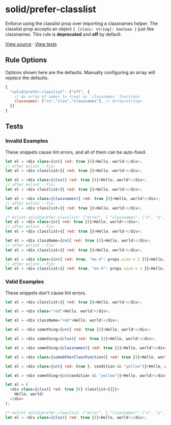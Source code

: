 <!-- doc-gen HEADER -->
# solid/prefer-classlist
Enforce using the classlist prop over importing a classnames helper. The classlist prop accepts an object `{ [class: string]: boolean }` just like classnames.
This rule is **deprecated** and **off** by default.

[View source](../src/rules/prefer-classlist.ts) · [View tests](../test/rules/prefer-classlist.test.ts)
<!-- end-doc-gen -->

<!-- doc-gen OPTIONS -->
## Rule Options

Options shown here are the defaults. Manually configuring an array will *replace* the defaults.

```js
{
  "solid/prefer-classlist": ["off", { 
    // An array of names to treat as `classnames` functions
    classnames: ["cn","clsx","classnames"], // Array<string>
  }]
}
```
<!-- end-doc-gen -->

<!-- doc-gen CASES -->
## Tests

### Invalid Examples

These snippets cause lint errors, and all of them can be auto-fixed.

```js
let el = <div class={cn({ red: true })}>Hello, world!</div>;
// after eslint --fix:
let el = <div classlist={{ red: true }}>Hello, world!</div>;

let el = <div class={clsx({ red: true })}>Hello, world!</div>;
// after eslint --fix:
let el = <div classlist={{ red: true }}>Hello, world!</div>;

let el = <div class={classnames({ red: true })}>Hello, world!</div>;
// after eslint --fix:
let el = <div classlist={{ red: true }}>Hello, world!</div>;

/* eslint solid/prefer-classlist: ["error", { "classnames": ["x", "y", "z"] }] */
let el = <div class={x({ red: true })}>Hello, world!</div>;
// after eslint --fix:
let el = <div classlist={{ red: true }}>Hello, world!</div>;

let el = <div className={cn({ red: true })}>Hello, world!</div>;
// after eslint --fix:
let el = <div classlist={{ red: true }}>Hello, world!</div>;

let el = <div class={cn({ red: true, "mx-4": props.size > 2 })}>Hello, world!</div>;
// after eslint --fix:
let el = <div classlist={{ red: true, "mx-4": props.size > 2 }}>Hello, world!</div>;
```

### Valid Examples

These snippets don't cause lint errors.

```js
let el = <div classlist={{ red: true }}>Hello, world!</div>;

let el = <div class="red">Hello, world!</div>;

let el = <div className="red">Hello, world!</div>;

let el = <div something={cn({ red: true })}>Hello, world!</div>;

let el = <div something={clsx({ red: true })}>Hello, world!</div>;

let el = <div something={classnames({ red: true })}>Hello, world!</div>;

let el = <div class={someOtherClassFunction({ red: true })}>Hello, world!</div>;

let el = <div class={cn({ red: true }, condition && "yellow")}>Hello, world!</div>;

let el = <div something={cn(condition && "yellow")}>Hello, world!</div>;

let el = (
  <div class={clsx({ red: true })} classlist={{}}>
    Hello, world!
  </div>
);

/* eslint solid/prefer-classlist: ["error", { "classnames": ["x", "y", "z"] }] */
let el = <div class={clsx({ red: true })}>Hello, world!</div>;
```
<!-- end-doc-gen -->

